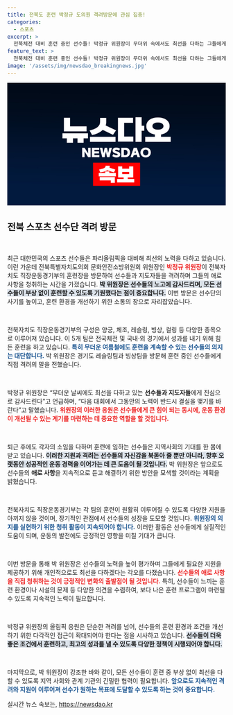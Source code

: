 ```yaml
---
title: 전북도 훈련 박정규 도의원 격려방문에 관심 집중!
categories:
  - 스포츠
excerpt: >
  전북체전 대비 훈련 중인 선수들! 박정규 위원장이 무더위 속에서도 최선을 다하는 그들에게 격려의 메시지를 전달했습니다. 힘찬 응원과 함께 애로사항 해결에도 나설 예정! 클릭해서 자세히 알아보세요!
feature_text: >
  전북체전 대비 훈련 중인 선수들! 박정규 위원장이 무더위 속에서도 최선을 다하는 그들에게 격려의 메시지를 전달했습니다. 힘찬 응원과 함께 애로사항 해결에도 나설 예정! 클릭해서 자세히 알아보세요!
image: '/assets/img/newsdao_breakingnews.jpg'
---
```


<p><img src="/assets/img/newsdao_breakingnews.jpg" alt="cryptoinkorea 속보" /></p>

<h2 data-ke-size="size26">전북 스포츠 선수단 격려 방문</h2>

<p data-ke-size="size16">&nbsp;</p>

<p>최근 대한민국의 스포츠 선수들은 파리올림픽을 대비해 최선의 노력을 다하고 있습니다. 이런 가운데 전북특별자치도의회 문화안전소방위원회 위원장인 <b><span style="color: #ee2323;">박정규 위원장</span></b>이 전북자치도 직장운동경기부의 훈련장을 방문하여 선수들과 지도자들을 격려하며 그들의 애로사항을 청취하는 시간을 가졌습니다. <b><span style="background-color: #21538527;">박 위원장은 선수들의 노고에 감사드리며, 모든 선수들이 부상 없이 훈련할 수 있도록 기원했다는 점이 중요합니다.</span></b> 이번 방문은 선수단의 사기를 높이고, 훈련 환경을 개선하기 위한 소통의 장으로 자리잡았습니다. </p>

<p data-ke-size="size16">&nbsp;</p>

<p>전북자치도 직장운동경기부의 구성은 양궁, 체조, 레슬링, 빙상, 컬링 등 다양한 종목으로 이루어져 있습니다. 이 5개 팀은 전국체전 및 국내·외 경기에서 성과를 내기 위해 힘든 훈련을 하고 있습니다. <b><span style="color: #1a5490;">특히 무더운 여름철에도 훈련을 계속할 수 있는 선수들의 의지는 대단합니다.</span></b> 박 위원장은 경기도 레슬링팀과 빙상팀을 방문해 훈련 중인 선수들에게 직접 격려의 말을 전했습니다. </p>

<p data-ke-size="size16">&nbsp;</p>

<p>박정규 위원장은 “무더운 날씨에도 최선을 다하고 있는 <b>선수들과 지도자들</b>에게 진심으로 감사드린다”고 언급하며, “다음 대회에서 그동안의 노력이 반드시 결실을 맺기를 바란다”고 말했습니다. <b><span style="color: #ee2323;">위원장의 이러한 응원은 선수들에게 큰 힘이 되는 동시에, 운동 환경이 개선될 수 있는 계기를 마련하는 데 중요한 역할을 할 것입니다.</span></b></p>

<p data-ke-size="size16">&nbsp;</p>

<p>퇴근 후에도 각자의 소임을 다하며 훈련에 임하는 선수들은 지역사회의 기대를 한 몸에 받고 있습니다. <b><span style="background-color: #21538527;">이러한 지원과 격려는 선수들의 자신감을 북돋아 줄 뿐만 아니라, 향후 오랫동안 성공적인 운동 경력을 이어가는 데 큰 도움이 될 것입니다.</span></b> 박 위원장은 앞으로도 선수들의 <b>애로 사항</b>을 지속적으로 듣고 해결하기 위한 방안을 모색할 것이라는 계획을 밝혔습니다. </p>

<p data-ke-size="size16">&nbsp;</p>

<p>전북자치도 직장운동경기부는 각 팀의 훈련이 원활히 이루어질 수 있도록 다양한 지원을 아끼지 않을 것이며, 장기적인 관점에서 선수들의 성장을 도모할 것입니다. <b><span style="color: #1a5490;">위원장의 의지를 실현하기 위한 청취 활동이 지속되어야 합니다.</span></b> 이러한 활동은 선수들에게 실질적인 도움이 되며, 운동의 발전에도 긍정적인 영향을 미칠 기대가 큽니다. </p>

<p data-ke-size="size16">&nbsp;</p>

<p>이번 방문을 통해 박 위원장은 선수들의 노력을 높이 평가하며 그들에게 필요한 지원을 제공하기 위해 개인적으로도 최선을 다하겠다는 각오를 다졌습니다. <b><span style="color: #ee2323;">선수들의 애로 사항을 직접 청취하는 것이 긍정적인 변화의 출발점이 될 것입니다.</span></b> 특히, 선수들이 느끼는 훈련 환경이나 시설의 문제 등 다양한 의견을 수렴하여, 보다 나은 훈련 프로그램이 마련될 수 있도록 지속적인 노력이 필요합니다. </p>

<p data-ke-size="size16">&nbsp;</p>

<p>박정규 위원장의 올림픽 응원은 단순한 격려를 넘어, 선수들의 훈련 환경과 조건을 개선하기 위한 다각적인 접근이 확대되어야 한다는 점을 시사하고 있습니다. <b><span style="background-color: #21538527;">선수들이 더욱 좋은 조건에서 훈련하고, 최고의 성과를 낼 수 있도록 다양한 정책이 시행되어야 합니다.</span></b> </p>

<p data-ke-size="size16">&nbsp;</p>

<p>마지막으로, 박 위원장이 강조한 바와 같이, 모든 선수들이 훈련 중 부상 없이 최선을 다할 수 있도록 지역 사회와 관계 기관의 긴밀한 협력이 필요합니다. <b><span style="color: #1a5490;">앞으로도 지속적인 격려와 지원이 이루어져 선수가 원하는 목표에 도달할 수 있도록 하는 것이 중요합니다.</span></b></p>
실시간 뉴스 속보는, <a href="https://newsdao.kr" rel="dofollow">https://newsdao.kr</a>


